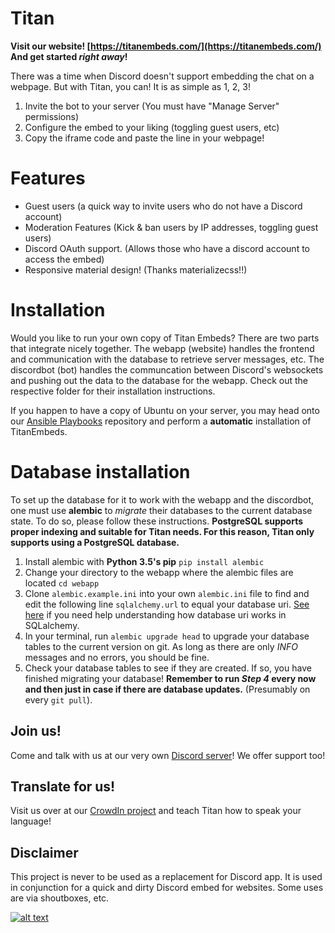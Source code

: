 # Titan
**Visit our website! [https://titanembeds.com/](https://titanembeds.com/) And get started *right away*!**

There was a time when Discord doesn't support embedding the chat on a webpage. But with Titan, you can! It is as simple as 1, 2, 3!
1. Invite the bot to your server (You must have "Manage Server" permissions)
2. Configure the embed to your liking (toggling guest users, etc)
3. Copy the iframe code and paste the line in your webpage!

# Features
- Guest users (a quick way to invite users who do not have a Discord account)
- Moderation Features (Kick & ban users by IP addresses, toggling guest users)
- Discord OAuth support. (Allows those who have a discord account to access the embed)
- Responsive material design! (Thanks materializecss!!)

# Installation
Would you like to run your own copy of Titan Embeds? There are two parts that integrate nicely together. The webapp (website) handles the frontend and communication with the database to retrieve server messages, etc. The discordbot (bot) handles the communcation
between Discord's websockets and pushing out the data to the database for the webapp. Check out the respective folder for their installation instructions.

If you happen to have a copy of Ubuntu on your server, you may head onto our [Ansible Playbooks](https://github.com/TitanEmbeds/ansible-playbooks) repository and perform a **automatic** installation of TitanEmbeds.

# Database installation
To set up the database for it to work with the webapp and the discordbot, one must use **alembic** to *migrate* their databases to the current database state. To do so, please follow these instructions.
**PostgreSQL supports proper indexing and suitable for Titan needs. For this reason, Titan only supports using a PostgreSQL database.**
1. Install alembic with **Python 3.5's pip** `pip install alembic`
2. Change your directory to the webapp where the alembic files are located `cd webapp`
3. Clone `alembic.example.ini` into your own `alembic.ini` file to find and edit the following line `sqlalchemy.url` to equal your database uri. [See here](http://docs.sqlalchemy.org/en/latest/core/engines.html#database-urls) if you need help understanding how database uri works in SQLalchemy.
4. In your terminal, run `alembic upgrade head` to upgrade your database tables to the current version on git. As long as there are only *INFO* messages and no errors, you should be fine.
5. Check your database tables to see if they are created. If so, you have finished migrating your database! **Remember to run *Step 4* every now and then just in case if there are database updates.** (Presumably on every `git pull`).


## Join us!
Come and talk with us at our very own [Discord server](https://discord.gg/z4pdtuV)! We offer support too!

## Translate for us!
Visit us over at our [CrowdIn project](http://translate.titanembeds.com/) and teach Titan how to speak your language!

## Disclaimer
This project is never to be used as a replacement for Discord app. It is used in conjunction for a quick and dirty Discord embed for websites. Some uses are via shoutboxes, etc.

[![alt text](https://discordbots.org/api/widget/299403260031139840.png "Upvote us on DiscordBots.org!")](https://discordbots.org/bot/299403260031139840)
